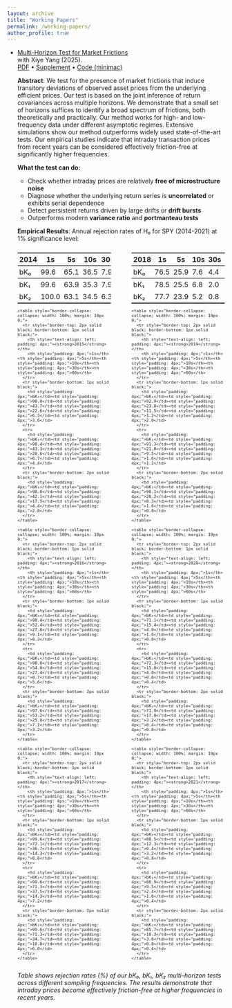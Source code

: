 ```yaml
---
layout: archive
title: "Working Papers"
permalink: /working-papers/
author_profile: true
---
```


- [Multi-Horizon Test for Market Frictions](/assets/papers/mht.pdf)  
  with Xiye Yang (2025).  
  [PDF](/assets/papers/mht.pdf) • [Supplement](/assets/papers/Supple_mht.pdf) • [Code (minimac)](https://github.com/merrickli/minimac)

  **Abstract**: We test for the presence of market frictions that induce transitory deviations of observed asset prices from the underlying efficient prices. Our test is based on the joint inference of return covariances across multiple horizons. We demonstrate that a small set of horizons suffices to identify a broad spectrum of frictions, both theoretically and practically. Our method works for high- and low-frequency data under different asymptotic regimes. Extensive simulations show our method outperforms widely used state-of-the-art tests. Our empirical studies indicate that intraday transaction prices from recent years can be considered effectively friction-free at significantly higher frequencies.
 
  **What the test can do:**
  - Check whether intraday prices are relatively **free of microstructure noise**
  - Diagnose whether the underlying return series is **uncorrelated** or exhibits serial dependence
  - Detect persistent returns driven by large drifts or **drift bursts**
  - Outperforms modern **variance ratio** and **portmanteau tests**

  **Empirical Results**: Annual rejection rates of H₀ for SPY (2014-2021) at 1% significance level:

  <div style="display: flex; justify-content: space-between; font-size: 0.8em;">
    <div style="width: 45%;">
      <table style="border-collapse: collapse; width: 100%; margin: 10px 0;">
        <tr style="border-top: 2px solid black; border-bottom: 1px solid black;">
          <th style="text-align: left; padding: 4px;"><strong>2014</strong></th>
          <th style="padding: 4px;">1s</th><th style="padding: 4px;">5s</th><th style="padding: 4px;">10s</th><th style="padding: 4px;">30s</th><th style="padding: 4px;">60s</th>
        </tr>
        <tr style="border-bottom: 1px solid black;">
          <td style="padding: 4px;">bK₀</td><td style="padding: 4px;">99.6</td><td style="padding: 4px;">65.1</td><td style="padding: 4px;">36.5</td><td style="padding: 4px;">7.9</td><td style="padding: 4px;">7.9</td>
        </tr>
        <tr>
          <td style="padding: 4px;">bK₁</td><td style="padding: 4px;">99.6</td><td style="padding: 4px;">63.9</td><td style="padding: 4px;">35.3</td><td style="padding: 4px;">7.9</td><td style="padding: 4px;">5.6</td>
        </tr>
        <tr style="border-bottom: 2px solid black;">
          <td style="padding: 4px;">bK₂</td><td style="padding: 4px;">100.0</td><td style="padding: 4px;">63.1</td><td style="padding: 4px;">34.5</td><td style="padding: 4px;">6.3</td><td style="padding: 4px;">4.0</td>
        </tr>
      </table>

      <table style="border-collapse: collapse; width: 100%; margin: 10px 0;">
        <tr style="border-top: 2px solid black; border-bottom: 1px solid black;">
          <th style="text-align: left; padding: 4px;"><strong>2015</strong></th>
          <th style="padding: 4px;">1s</th><th style="padding: 4px;">5s</th><th style="padding: 4px;">10s</th><th style="padding: 4px;">30s</th><th style="padding: 4px;">60s</th>
        </tr>
        <tr style="border-bottom: 1px solid black;">
          <td style="padding: 4px;">bK₀</td><td style="padding: 4px;">98.0</td><td style="padding: 4px;">43.7</td><td style="padding: 4px;">22.6</td><td style="padding: 4px;">6.3</td><td style="padding: 4px;">3.6</td>
        </tr>
        <tr>
          <td style="padding: 4px;">bK₁</td><td style="padding: 4px;">98.4</td><td style="padding: 4px;">43.3</td><td style="padding: 4px;">20.6</td><td style="padding: 4px;">6.7</td><td style="padding: 4px;">4.4</td>
        </tr>
        <tr style="border-bottom: 2px solid black;">
          <td style="padding: 4px;">bK₂</td><td style="padding: 4px;">98.0</td><td style="padding: 4px;">42.1</td><td style="padding: 4px;">17.5</td><td style="padding: 4px;">4.4</td><td style="padding: 4px;">2.8</td>
        </tr>
      </table>

      <table style="border-collapse: collapse; width: 100%; margin: 10px 0;">
        <tr style="border-top: 2px solid black; border-bottom: 1px solid black;">
          <th style="text-align: left; padding: 4px;"><strong>2016</strong></th>
          <th style="padding: 4px;">1s</th><th style="padding: 4px;">5s</th><th style="padding: 4px;">10s</th><th style="padding: 4px;">30s</th><th style="padding: 4px;">60s</th>
        </tr>
        <tr style="border-bottom: 1px solid black;">
          <td style="padding: 4px;">bK₀</td><td style="padding: 4px;">98.4</td><td style="padding: 4px;">52.4</td><td style="padding: 4px;">27.8</td><td style="padding: 4px;">9.1</td><td style="padding: 4px;">8.3</td>
        </tr>
        <tr>
          <td style="padding: 4px;">bK₁</td><td style="padding: 4px;">98.0</td><td style="padding: 4px;">54.0</td><td style="padding: 4px;">27.4</td><td style="padding: 4px;">8.7</td><td style="padding: 4px;">5.6</td>
        </tr>
        <tr style="border-bottom: 2px solid black;">
          <td style="padding: 4px;">bK₂</td><td style="padding: 4px;">97.6</td><td style="padding: 4px;">53.2</td><td style="padding: 4px;">25.8</td><td style="padding: 4px;">7.1</td><td style="padding: 4px;">3.2</td>
        </tr>
      </table>

      <table style="border-collapse: collapse; width: 100%; margin: 10px 0;">
        <tr style="border-top: 2px solid black; border-bottom: 1px solid black;">
          <th style="text-align: left; padding: 4px;"><strong>2017</strong></th>
          <th style="padding: 4px;">1s</th><th style="padding: 4px;">5s</th><th style="padding: 4px;">10s</th><th style="padding: 4px;">30s</th><th style="padding: 4px;">60s</th>
        </tr>
        <tr style="border-bottom: 1px solid black;">
          <td style="padding: 4px;">bK₀</td><td style="padding: 4px;">99.6</td><td style="padding: 4px;">72.1</td><td style="padding: 4px;">36.7</td><td style="padding: 4px;">14.3</td><td style="padding: 4px;">8.8</td>
        </tr>
        <tr>
          <td style="padding: 4px;">bK₁</td><td style="padding: 4px;">99.6</td><td style="padding: 4px;">71.3</td><td style="padding: 4px;">37.5</td><td style="padding: 4px;">14.3</td><td style="padding: 4px;">7.2</td>
        </tr>
        <tr style="border-bottom: 2px solid black;">
          <td style="padding: 4px;">bK₂</td><td style="padding: 4px;">99.6</td><td style="padding: 4px;">71.3</td><td style="padding: 4px;">34.7</td><td style="padding: 4px;">10.8</td><td style="padding: 4px;">6.0</td>
        </tr>
      </table>
    </div>

    <div style="width: 45%;">
      <table style="border-collapse: collapse; width: 100%; margin: 10px 0;">
        <tr style="border-top: 2px solid black; border-bottom: 1px solid black;">
          <th style="text-align: left; padding: 4px;"><strong>2018</strong></th>
          <th style="padding: 4px;">1s</th><th style="padding: 4px;">5s</th><th style="padding: 4px;">10s</th><th style="padding: 4px;">30s</th><th style="padding: 4px;">60s</th>
        </tr>
        <tr style="border-bottom: 1px solid black;">
          <td style="padding: 4px;">bK₀</td><td style="padding: 4px;">76.5</td><td style="padding: 4px;">25.9</td><td style="padding: 4px;">7.6</td><td style="padding: 4px;">4.4</td><td style="padding: 4px;">2.4</td>
        </tr>
        <tr>
          <td style="padding: 4px;">bK₁</td><td style="padding: 4px;">78.5</td><td style="padding: 4px;">25.5</td><td style="padding: 4px;">6.8</td><td style="padding: 4px;">2.0</td><td style="padding: 4px;">1.6</td>
        </tr>
        <tr style="border-bottom: 2px solid black;">
          <td style="padding: 4px;">bK₂</td><td style="padding: 4px;">77.7</td><td style="padding: 4px;">23.9</td><td style="padding: 4px;">5.2</td><td style="padding: 4px;">0.8</td><td style="padding: 4px;">0.4</td>
        </tr>
      </table>

      <table style="border-collapse: collapse; width: 100%; margin: 10px 0;">
        <tr style="border-top: 2px solid black; border-bottom: 1px solid black;">
          <th style="text-align: left; padding: 4px;"><strong>2019</strong></th>
          <th style="padding: 4px;">1s</th><th style="padding: 4px;">5s</th><th style="padding: 4px;">10s</th><th style="padding: 4px;">30s</th><th style="padding: 4px;">60s</th>
        </tr>
        <tr style="border-bottom: 1px solid black;">
          <td style="padding: 4px;">bK₀</td><td style="padding: 4px;">92.9</td><td style="padding: 4px;">23.8</td><td style="padding: 4px;">11.5</td><td style="padding: 4px;">1.2</td><td style="padding: 4px;">2.0</td>
        </tr>
        <tr>
          <td style="padding: 4px;">bK₁</td><td style="padding: 4px;">91.3</td><td style="padding: 4px;">21.8</td><td style="padding: 4px;">9.5</td><td style="padding: 4px;">1.6</td><td style="padding: 4px;">1.2</td>
        </tr>
        <tr style="border-bottom: 2px solid black;">
          <td style="padding: 4px;">bK₂</td><td style="padding: 4px;">90.1</td><td style="padding: 4px;">20.2</td><td style="padding: 4px;">8.3</td><td style="padding: 4px;">1.6</td><td style="padding: 4px;">0.8</td>
        </tr>
      </table>

      <table style="border-collapse: collapse; width: 100%; margin: 10px 0;">
        <tr style="border-top: 2px solid black; border-bottom: 1px solid black;">
          <th style="text-align: left; padding: 4px;"><strong>2020</strong></th>
          <th style="padding: 4px;">1s</th><th style="padding: 4px;">5s</th><th style="padding: 4px;">10s</th><th style="padding: 4px;">30s</th><th style="padding: 4px;">60s</th>
        </tr>
        <tr style="border-bottom: 1px solid black;">
          <td style="padding: 4px;">bK₀</td><td style="padding: 4px;">71.1</td><td style="padding: 4px;">15.4</td><td style="padding: 4px;">4.0</td><td style="padding: 4px;">1.6</td><td style="padding: 4px;">0.0</td>
        </tr>
        <tr>
          <td style="padding: 4px;">bK₁</td><td style="padding: 4px;">72.3</td><td style="padding: 4px;">15.8</td><td style="padding: 4px;">4.0</td><td style="padding: 4px;">0.8</td><td style="padding: 4px;">0.4</td>
        </tr>
        <tr style="border-bottom: 2px solid black;">
          <td style="padding: 4px;">bK₂</td><td style="padding: 4px;">71.9</td><td style="padding: 4px;">17.0</td><td style="padding: 4px;">3.2</td><td style="padding: 4px;">0.4</td><td style="padding: 4px;">0.8</td>
        </tr>
      </table>

      <table style="border-collapse: collapse; width: 100%; margin: 10px 0;">
        <tr style="border-top: 2px solid black; border-bottom: 1px solid black;">
          <th style="text-align: left; padding: 4px;"><strong>2021</strong></th>
          <th style="padding: 4px;">1s</th><th style="padding: 4px;">5s</th><th style="padding: 4px;">10s</th><th style="padding: 4px;">30s</th><th style="padding: 4px;">60s</th>
        </tr>
        <tr style="border-bottom: 1px solid black;">
          <td style="padding: 4px;">bK₀</td><td style="padding: 4px;">88.5</td><td style="padding: 4px;">12.3</td><td style="padding: 4px;">0.4</td><td style="padding: 4px;">3.2</td><td style="padding: 4px;">0.8</td>
        </tr>
        <tr>
          <td style="padding: 4px;">bK₁</td><td style="padding: 4px;">86.9</td><td style="padding: 4px;">9.5</td><td style="padding: 4px;">2.4</td><td style="padding: 4px;">1.6</td><td style="padding: 4px;">0.4</td>
        </tr>
        <tr style="border-bottom: 2px solid black;">
          <td style="padding: 4px;">bK₂</td><td style="padding: 4px;">85.7</td><td style="padding: 4px;">10.3</td><td style="padding: 4px;">3.6</td><td style="padding: 4px;">0.8</td><td style="padding: 4px;">0.4</td>
        </tr>
      </table>
    </div>
  </div>

  *Table shows rejection rates (%) of our bK₀, bK₁, bK₂ multi-horizon tests across different sampling frequencies. The results demonstrate that intraday prices become effectively friction-free at higher frequencies in recent years.*